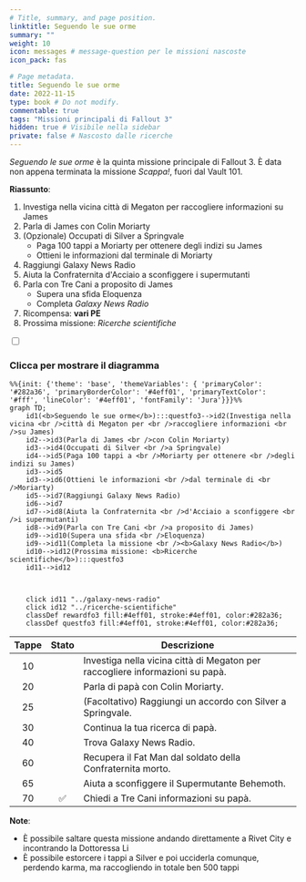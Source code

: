 ```yaml
---
# Title, summary, and page position.
linktitle: Seguendo le sue orme
summary: ""
weight: 10
icon: messages # message-question per le missioni nascoste
icon_pack: fas

# Page metadata.
title: Seguendo le sue orme
date: 2022-11-15
type: book # Do not modify.
commentable: true
tags: "Missioni principali di Fallout 3"
hidden: true # Visibile nella sidebar
private: false # Nascosto dalle ricerche
---
```


<div class="fo3">

*Seguendo le sue orme* è la quinta missione principale di Fallout 3. È data non appena terminata la missione *Scappa!*, fuori dal Vault 101.

**Riassunto**:
1. Investiga nella vicina città di Megaton per raccogliere informazioni su James
2. Parla di James con Colin Moriarty
3. (Opzionale) Occupati di Silver a Springvale
   - Paga 100 tappi a Moriarty per ottenere degli indizi su James
   - Ottieni le informazioni dal terminale di Moriarty
4. Raggiungi Galaxy News Radio
5. Aiuta la Confraternita d'Acciaio a sconfiggere i supermutanti
6. Parla con Tre Cani a proposito di James
   - Supera una sfida Eloquenza
   - Completa *Galaxy News Radio*
7. Ricompensa: **vari PE**
8. Prossima missione: *Ricerche scientifiche*

<section class="chart-collapse">
<input type="checkbox" name="collapse2" id="handle2">
<h3 class="handle">
<label for="handle2">Clicca per mostrare il diagramma</label>
</h3>
<div class="content">

```mermaid
%%{init: {'theme': 'base', 'themeVariables': { 'primaryColor': '#282a36', 'primaryBorderColor': '#4eff01', 'primaryTextColor': '#fff', 'lineColor': '#4eff01', 'fontFamily': 'Jura'}}}%%
graph TD;
    id1(<b>Seguendo le sue orme</b>):::questfo3-->id2(Investiga nella vicina <br />città di Megaton per <br />raccogliere informazioni <br />su James)
    id2-->id3(Parla di James <br />con Colin Moriarty)
    id3-->id4(Occupati di Silver <br />a Springvale)
    id4-->id5(Paga 100 tappi a <br />Moriarty per ottenere <br />degli indizi su James)
    id3-->id5
    id3-->id6(Ottieni le informazioni <br />dal terminale di <br />Moriarty)
    id5-->id7(Raggiungi Galaxy News Radio)
    id6-->id7
    id7-->id8(Aiuta la Confraternita <br />d'Acciaio a sconfiggere <br />i supermutanti)
    id8-->id9(Parla con Tre Cani <br />a proposito di James)
    id9-->id10(Supera una sfida <br />Eloquenza)
    id9-->id11(Completa la missione <br /><b>Galaxy News Radio</b>)
    id10-->id12(Prossima missione: <b>Ricerche scientifiche</b>):::questfo3
    id11-->id12
    
    
    
    click id11 "../galaxy-news-radio"
    click id12 "../ricerche-scientifiche"
    classDef rewardfo3 fill:#4eff01, stroke:#4eff01, color:#282a36;
    classDef questfo3 fill:#4eff01, stroke:#4eff01, color:#282a36;
```

</div>
</section>

| Tappe | Stato              | Descrizione                                                                   |
| :-----: | :------------------: | ----------------------------------------------------------------------------- |
| 10    |                    | Investiga nella vicina città di Megaton per raccogliere informazioni su papà. |
| 20    |                    | Parla di papà con Colin Moriarty.                                             |
| 25    |                    | (Facoltativo) Raggiungi un accordo con Silver a Springvale.                   |
| 30    |                    | Continua la tua ricerca di papà.                                              |
| 40    |                    | Trova Galaxy News Radio.                                                      |
| 60    |                    | Recupera il Fat Man dal soldato della Confraternita morto.                    |
| 65    |                    | Aiuta a sconfiggere il Supermutante Behemoth.                                 |
|  70     | :white_check_mark: | Chiedi a Tre Cani informazioni su papà.                                       |


**Note**:
- È possibile saltare questa missione andando direttamente a Rivet City e incontrando la Dottoressa Li
- È possibile estorcere i tappi a Silver e poi ucciderla comunque, perdendo karma, ma raccogliendo in totale ben 500 tappi


</div>